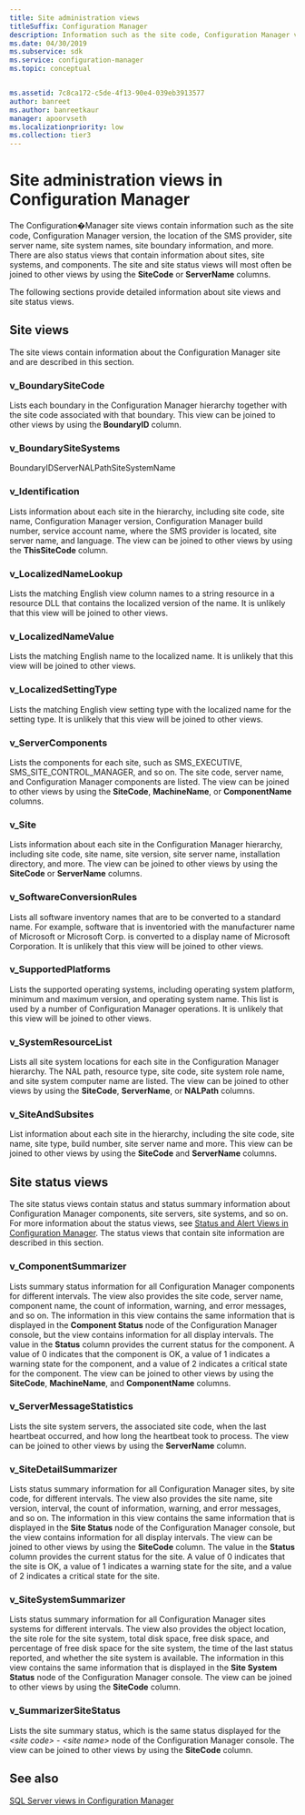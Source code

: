 ```yaml
---
title: Site administration views
titleSuffix: Configuration Manager
description: Information such as the site code, Configuration Manager version, and the location of the SMS provider.
ms.date: 04/30/2019
ms.subservice: sdk
ms.service: configuration-manager
ms.topic: conceptual


ms.assetid: 7c8ca172-c5de-4f13-90e4-039eb3913577
author: banreet
ms.author: banreetkaur
manager: apoorvseth
ms.localizationpriority: low
ms.collection: tier3
---
```


# Site administration views in Configuration Manager

The Configuration�Manager site views contain information such as the site code, Configuration Manager version, the location of the SMS provider, site server name, site system names, site boundary information, and more. There are also status views that contain information about sites, site systems, and components. The site and site status views will most often be joined to other views by using the **SiteCode** or **ServerName** columns.

The following sections provide detailed information about site views and site status views.

## Site views

The site views contain information about the Configuration Manager site and are described in this section.

### v_BoundarySiteCode

Lists each boundary in the Configuration Manager hierarchy together with the site code associated with that boundary.
This view can be joined to other views by using the **BoundaryID** column.

### v_BoundarySiteSystems

BoundaryIDServerNALPathSiteSystemName

### v_Identification

Lists information about each site in the hierarchy, including site code, site name, Configuration Manager version, Configuration Manager build number, service account name, where the SMS provider is located, site server name, and language.
The view can be joined to other views by using the **ThisSiteCode** column.

### v_LocalizedNameLookup

Lists the matching English view column names to a string resource in a resource DLL that contains the localized version of the name.
It is unlikely that this view will be joined to other views.

### v_LocalizedNameValue

Lists the matching English name to the localized name.
It is unlikely that this view will be joined to other views.

### v_LocalizedSettingType

Lists the matching English view setting type with the localized name for the setting type.
It is unlikely that this view will be joined to other views.

### v_ServerComponents

Lists the components for each site, such as SMS_EXECUTIVE, SMS_SITE_CONTROL_MANAGER, and so on. The site code, server name, and Configuration Manager components are listed.
The view can be joined to other views by using the **SiteCode**, **MachineName**, or **ComponentName** columns.

### v_Site

Lists information about each site in the Configuration Manager hierarchy, including site code, site name, site version, site server name, installation directory, and more.
The view can be joined to other views by using the **SiteCode** or **ServerName** columns.

### v_SoftwareConversionRules

Lists all software inventory names that are to be converted to a standard name. For example, software that is inventoried with the manufacturer name of Microsoft or Microsoft Corp. is converted to a display name of Microsoft Corporation.
It is unlikely that this view will be joined to other views.

### v_SupportedPlatforms

Lists the supported operating systems, including operating system platform, minimum and maximum version, and operating system name. This list is used by a number of Configuration Manager operations.
It is unlikely that this view will be joined to other views.

### v_SystemResourceList

Lists all site system locations for each site in the Configuration Manager hierarchy. The NAL path, resource type, site code, site system role name, and site system computer name are listed.
The view can be joined to other views by using the **SiteCode**, **ServerName**, or **NALPath** columns.

### v_SiteAndSubsites

List information about each site in the hierarchy, including the site code, site name, site type, build number, site server name and more.
This view can be joined to other views by using the **SiteCode** and **ServerName** columns.

## Site status views

The site status views contain status and status summary information about Configuration Manager components, site servers, site systems, and so on. For more information about the status views, see [Status and Alert Views in Configuration Manager](status-alert-views-configuration-manager.md). The status views that contain site information are described in this section.

### v_ComponentSummarizer

Lists summary status information for all Configuration Manager components for different intervals. The view also provides the site code, server name, component name, the count of information, warning, and error messages, and so on. The information in this view contains the same information that is displayed in the **Component Status** node of the Configuration Manager console, but the view contains information for all display intervals. The value in the **Status** column provides the current status for the component. A value of 0 indicates that the component is OK, a value of 1 indicates a warning state for the component, and a value of 2 indicates a critical state for the component.
The view can be joined to other views by using the **SiteCode**, **MachineName**, and **ComponentName** columns.

### v_ServerMessageStatistics

Lists the site system servers, the associated site code, when the last heartbeat occurred, and how long the heartbeat took to process.
The view can be joined to other views by using the **ServerName** column.

### v_SiteDetailSummarizer
Lists status summary information for all Configuration Manager sites, by site code, for different intervals. The view also provides the site name, site version, interval, the count of information, warning, and error messages, and so on. The information in this view contains the same information that is displayed in the **Site Status** node of the Configuration Manager console, but the view contains information for all display intervals.
The view can be joined to other views by using the **SiteCode** column. The value in the **Status** column provides the current status for the site. A value of 0 indicates that the site is OK, a value of 1 indicates a warning state for the site, and a value of 2 indicates a critical state for the site.

### v_SiteSystemSummarizer

Lists status summary information for all Configuration Manager sites systems for different intervals. The view also provides the object location, the site role for the site system, total disk space, free disk space, and percentage of free disk space for the site system, the time of the last status reported, and whether the site system is available. The information in this view contains the same information that is displayed in the **Site System Status** node of the Configuration Manager console.
The view can be joined to other views by using the **SiteCode** column.

### v_SummarizerSiteStatus

Lists the site summary status, which is the same status displayed for the *\<site code>* - *\<site name>* node of the Configuration Manager console.
The view can be joined to other views by using the **SiteCode** column.

## See also

[SQL Server views in Configuration Manager](sql-server-views-configuration-manager.md)
